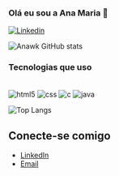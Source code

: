 ### Olá eu sou a Ana Maria 👋

[![Linkedin](https://img.shields.io/badge/LinkedIn-0077B5?style=for-the-badge&logo=linkedin&logoColor=white)](http://www.linkedin.com/in/ana-maria-costa-lima-318822211)

![Anawk GitHub stats](https://github-readme-stats.vercel.app/api?username=Anawk&show_icons=true&theme=dracula)

### Tecnologias que uso
<div style= "display: inline_block"><br/>
  <img align = "center" alt= "html5" src= "https://img.shields.io/badge/HTML5-E34F26?style=for-the-badge&logo=html5&logoColor=white"/>
  <img align = "center" alt= "css" src= "https://img.shields.io/badge/CSS-239120?&style=for-the-badge&logo=css3&logoColor=white"/>
  <img align = "center" alt= "c" src= "https://img.shields.io/badge/C%2B%2B-00599C?style=for-the-badge&logo=c%2B%2B&logoColor=white"/>
  <img align = "center" alt= "java" src= "https://img.shields.io/badge/Java-ED8B00?style=for-the-badge&logo=openjdk&logoColor=white"/>
</div>

![Top Langs](https://github-readme-stats.vercel.app/api/top-langs/?username=Anawk&hide_progress=true)

## Conecte-se comigo
- [LinkedIn](https://www.linkedin.com/in/anamaria-costalima/)
- [Email](mailto:anamariacostalima60@gmail.com)
